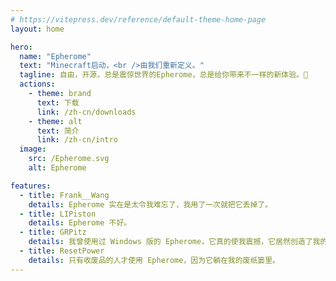 ```yaml
---
# https://vitepress.dev/reference/default-theme-home-page
layout: home

hero:
  name: "Epherome"
  text: "Minecraft启动，<br />由我们重新定义。"
  tagline: 自由，开源，总是震惊世界的Epherome，总是给你带来不一样的新体验。🤯
  actions:
    - theme: brand
      text: 下载
      link: /zh-cn/downloads
    - theme: alt
      text: 简介
      link: /zh-cn/intro
  image:
    src: /Epherome.svg
    alt: Epherome

features:
  - title: Frank__Wang
    details: Epherome 实在是太令我难忘了，我用了一次就把它丢掉了。
  - title: LIPiston
    details: Epherome 不好。
  - title: GRPitz
    details: 我曾使用过 Windows 版的 Epherome，它真的使我震撼，它居然创造了我的最快删除记录。
  - title: ResetPower
    details: 只有收废品的人才使用 Epherome，因为它躺在我的废纸篓里。
---
```


<style>
:root {
  --vp-home-hero-name-color: transparent;
  --vp-home-hero-name-background: -webkit-linear-gradient(120deg, #df56fe 30%, #53e2ff);

  --vp-home-hero-image-background-image: linear-gradient(-45deg, #df56fe 50%, #69ecff 50%);
  --vp-home-hero-image-filter: blur(44px);
}

@media (min-width: 640px) {
  :root {
    --vp-home-hero-image-filter: blur(56px);
  }
}

@media (min-width: 960px) {
  :root {
    --vp-home-hero-image-filter: blur(68px);
  }
}
</style>